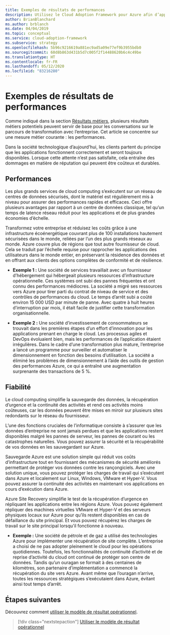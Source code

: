 ```yaml
---
title: Exemples de résultats de performances
description: Utilisez le Cloud Adoption Framework pour Azure afin d’appréhender les résultats du point de vue des performances dans le contexte d’une transformation cloud.
author: BrianBlanchard
ms.author: brblanch
ms.date: 04/04/2019
ms.topic: conceptual
ms.service: cloud-adoption-framework
ms.subservice: strategy
ms.openlocfilehash: 5b96c9216619a881ec9ad5a09e77ef9b3955bdb0
ms.sourcegitcommit: 60d8b863d431b5d7c005f2f14488620b6c4c49be
ms.translationtype: HT
ms.contentlocale: fr-FR
ms.lasthandoff: 05/12/2020
ms.locfileid: "83216280"
---
```

# <a name="examples-of-performance-outcomes"></a>Exemples de résultats de performances

Comme indiqué dans la section [Résultats métiers](./index.md), plusieurs résultats métiers potentiels peuvent servir de base pour les conversations sur le parcours de transformation avec l’entreprise. Cet article se concentre sur une mesure métier courante : les performances.

Dans la société technologique d’aujourd’hui, les clients partent du principe que les applications fonctionnent correctement et seront toujours disponibles. Lorsque cette attente n’est pas satisfaite, cela entraîne des dommages en matière de réputation qui peuvent être coûteux et durables.

## <a name="performance"></a>Performances

Les plus grands services de cloud computing s’exécutent sur un réseau de centres de données sécurisés, dont le matériel est régulièrement mis à niveau pour assurer des performances rapides et efficaces. Ceci offre plusieurs avantages par rapport à un centre de données classique, tel qu’un temps de latence réseau réduit pour les applications et de plus grandes économies d’échelle.

Transformez votre entreprise et réduisez les coûts grâce à une infrastructure écoénergétique couvrant plus de 100 installations hautement sécurisées dans le monde, reliées par l’un des plus grands réseaux au monde. Azure couvre plus de régions que tout autre fournisseur de cloud. Cela se traduit par l’échelle requise pour rapprocher les applications des utilisateurs dans le monde entier, en préservant la résidence des données et en offrant aux clients des options complètes de conformité et de résilience.

- **Exemple 1 :** Une société de services travaillait avec un fournisseur d’hébergement qui hébergeait plusieurs ressources d’infrastructure opérationnelle. Ces systèmes ont subi des pannes fréquentes et ont connu des performances médiocres. La société a migré ses ressources vers Azure pour tirer parti du contrat de niveau de service et des contrôles de performances du cloud. Le temps d’arrêt subi a coûté environ 15 000 USD par minute de panne. Avec quatre à huit heures d’interruption par mois, il était facile de justifier cette transformation organisationnelle.

- **Exemple 2 :** Une société d’investissement de consommateurs se trouvait dans les premières étapes d’un effort d’innovation pour les applications prenant en charge le cloud. Les processus agiles et DevOps évoluaient bien, mais les performances de l’application étaient irrégulières. Dans le cadre d’une transformation plus mature, l’entreprise a lancé un programme pour surveiller et automatiser le dimensionnement en fonction des besoins d’utilisation. La société a éliminé les problèmes de dimensionnement à l’aide des outils de gestion des performances Azure, ce qui a entraîné une augmentation surprenante des transactions de 5 %.

## <a name="reliability"></a>Fiabilité

Le cloud computing simplifie la sauvegarde des données, la récupération d’urgence et la continuité des activités et rend ces activités moins coûteuses, car les données peuvent être mises en miroir sur plusieurs sites redondants sur le réseau du fournisseur.

L’une des fonctions cruciales de l’informatique consiste à s’assurer que les données d’entreprise ne sont jamais perdues et que les applications restent disponibles malgré les pannes de serveur, les pannes de courant ou les catastrophes naturelles. Vous pouvez assurer la sécurité et la récupérabilité de vos données en les sauvegardant sur Azure.

Sauvegarde Azure est une solution simple qui réduit vos coûts d’infrastructure tout en fournissant des mécanismes de sécurité améliorés permettant de protéger vos données contre les rançongiciels. Avec une solution unique, vous pouvez protéger les charges de travail qui s’exécutent dans Azure et localement sur Linux, Windows, VMware et Hyper-V. Vous pouvez assurer la continuité des activités en maintenant vos applications en cours d’exécution dans Azure.

Azure Site Recovery simplifie le test de la récupération d’urgence en répliquant les applications entre les régions Azure. Vous pouvez également répliquer des machines virtuelles VMware et Hyper-V et des serveurs physiques locaux sur Azure pour qu’ils restent disponibles en cas de défaillance du site principal. Et vous pouvez récupérez les charges de travail sur le site principal lorsqu’il fonctionne à nouveau.

- **Exemple :** Une société de pétrole et de gaz a utilisé des technologies Azure pour implémenter une récupération de site complète. L’entreprise a choisi de ne pas adopter pleinement le cloud pour les opérations quotidiennes. Toutefois, les fonctionnalités de continuité d’activité et de reprise d’activité du cloud ont continué de protéger son centre de données. Tandis qu’un ouragan se formait à des centaines de kilomètres, son partenaire d’implémentation a commencé la récupération du site vers Azure. Avant même que l’ouragan n’arrive, toutes les ressources stratégiques s’exécutaient dans Azure, évitant ainsi tout temps d’arrêt.

## <a name="next-steps"></a>Étapes suivantes

Découvrez comment [utiliser le modèle de résultat opérationnel](./business-outcome-template.md).

> [!div class="nextstepaction"]
> [Utiliser le modèle de résultat opérationnel](./business-outcome-template.md)
